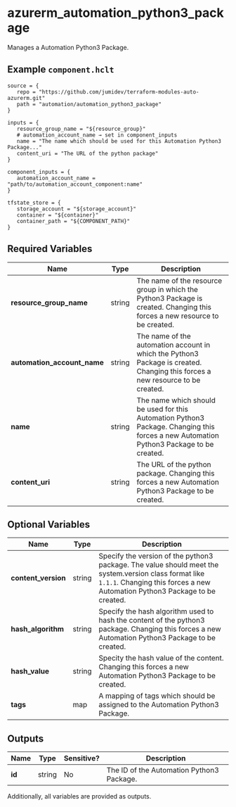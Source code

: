 # azurerm_automation_python3_package

Manages a Automation Python3 Package.

## Example `component.hclt`

```hcl
source = {
   repo = "https://github.com/jumidev/terraform-modules-auto-azurerm.git"   
   path = "automation/automation_python3_package"   
}

inputs = {
   resource_group_name = "${resource_group}"   
   # automation_account_name → set in component_inputs
   name = "The name which should be used for this Automation Python3 Package..."   
   content_uri = "The URL of the python package"   
}

component_inputs = {
   automation_account_name = "path/to/automation_account_component:name"   
}

tfstate_store = {
   storage_account = "${storage_account}"   
   container = "${container}"   
   container_path = "${COMPONENT_PATH}"   
}

```

## Required Variables

| Name | Type |  Description |
| ---- | --------- |  ----------- |
| **resource_group_name** | string |  The name of the resource group in which the Python3 Package is created. Changing this forces a new resource to be created. | 
| **automation_account_name** | string |  The name of the automation account in which the Python3 Package is created. Changing this forces a new resource to be created. | 
| **name** | string |  The name which should be used for this Automation Python3 Package. Changing this forces a new Automation Python3 Package to be created. | 
| **content_uri** | string |  The URL of the python package. Changing this forces a new Automation Python3 Package to be created. | 

## Optional Variables

| Name | Type |  Description |
| ---- | --------- |  ----------- |
| **content_version** | string |  Specify the version of the python3 package. The value should meet the system.version class format like `1.1.1`. Changing this forces a new Automation Python3 Package to be created. | 
| **hash_algorithm** | string |  Specify the hash algorithm used to hash the content of the python3 package. Changing this forces a new Automation Python3 Package to be created. | 
| **hash_value** | string |  Specity the hash value of the content. Changing this forces a new Automation Python3 Package to be created. | 
| **tags** | map |  A mapping of tags which should be assigned to the Automation Python3 Package. | 



## Outputs

| Name | Type | Sensitive? | Description |
| ---- | ---- | --------- | --------- |
| **id** | string | No  | The ID of the Automation Python3 Package. | 

Additionally, all variables are provided as outputs.
